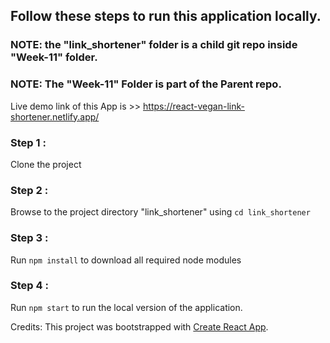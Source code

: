 ## Follow these steps to run this application locally.

### NOTE: the "link_shortener" folder is a child git repo inside "Week-11" folder.

### NOTE: The "Week-11" Folder is part of the Parent repo.

Live demo link of this App is >> https://react-vegan-link-shortener.netlify.app/

### Step 1 :

Clone the project

### Step 2 :

Browse to the project directory "link_shortener" using `cd link_shortener`

### Step 3 :

Run `npm install` to download all required node modules

### Step 4 :

Run `npm start` to run the local version of the application.

Credits: This project was bootstrapped with [Create React App](https://github.com/facebook/create-react-app).
